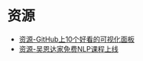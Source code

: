 # 资源

* [资源-GitHub上10个好看的可视化面板](./2020-07/2020-07-11/资源-GitHub上10个好看的可视化面板.md)
* [资源-吴恩达家免费NLP课程上线](./2020-07/2020-07-12/资源-吴恩达家免费NLP课程上线.md)
